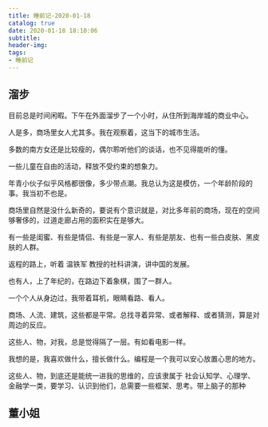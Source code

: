 ```yaml
---
title: 睡前记-2020-01-18
catalog: true
date: 2020-01-18 18:10:06
subtitle:
header-img:
tags:
- 睡前记
---
```


## 溜步

目前总是时间闲暇。下午在外面溜步了一个小时，从住所到海岸城的商业中心。

人是多，商场里女人尤其多。我在观察着，这当下的城市生活。

多数的南方女还是比较瘦的，偶尔聆听他们的谈话，也不见得能听的懂。

一些儿童在自由的活动，释放不受约束的想象力。

年青小伙子似乎风格都很像，多少带点潮。我总认为这是模仿，一个年龄阶段的事。我当初不也是。

商场里自然是没什么新奇的，要说有个意识就是，对比多年前的商场，现在的空间够奢侈的，过道走廊占用的面积实在是够大。

有一些是闺蜜、有些是情侣、有些是一家人、有些是朋友、也有一些白皮肤、黑皮肤的人群。

返程的路上，听着 温铁军 教授的社科讲演，讲中国的发展。

也有人，上了年纪的，在路边下着象棋，围了一群人。

一个个人从身边过，我带着耳机，眼睛看路、看人。

商场、人流、建筑，这些都是平常。总找寻着异常、或者解释、或者猜测，算是对周边的反应。

这些人、物，对我，总是觉得隔了一层。有如看电影一样。

我想的是，我喜欢做什么，擅长做什么。编程是一个我可以安心放置心思的地方。

这些人、物，到底还是能统一进我的思维的，应该隶属于 社会认知学、心理学、金融学一类，要学习、认识到他们，总需要一些框架、思考。带上脑子的那种


## 董小姐

